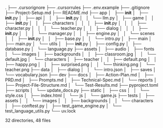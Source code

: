 .
├── .cursorignore
├── .cursorrules
├── .env.example
├── .gitignore
├── Project-Setup.md
├── README.md
├── app
│   ├── __init__
│   ├── __init__.py
│   ├── api
│   │   ├── __init__.py
│   │   └── llm.py
│   ├── game
│   │   ├── __init__.py
│   │   ├── characters
│   │   │   ├── __init__.py
│   │   │   ├── character.py
│   │   │   └── teacher.py
│   │   ├── dialog
│   │   │   ├── __init__.py
│   │   │   └── manager.py
│   │   ├── engine.py
│   │   └── scenes
│   │       ├── __init__.py
│   │       ├── base.py
│   │       └── intro.py
│   ├── main
│   ├── main.py
│   └── utils
│       ├── __init__.py
│       ├── config.py
│       ├── database.py
│       └── language.py
├── assets
│   ├── audio
│   ├── fonts
│   └── images
│       ├── backgrounds
│       │   ├── classroom.jpg
│       │   └── default.jpg
│       └── characters
│           ├── teacher
│           │   ├── default.png
│           │   ├── happy.png
│           │   ├── surprised.png
│           │   └── thinking.png
│           └── teacher.png
├── data
│   ├── dialog
│   │   └── intro.json
│   ├── saves
│   └── vocabulary.json
├── dev
├── docs
│   ├── Action-Plan.md
│   ├── PRD.md
│   ├── Prompts.md
│   ├── Technical-Spec.md
│   └── reports
│       ├── Project-File-Structure.md
│       └── Test-Results.md
├── pyproject.toml
├── scripts
│   └── update_docs.py
├── static
│   ├── css
│   │   └── style.css
│   ├── index.html
│   └── js
│       └── game.js
├── tests
│   ├── assets
│   │   └── images
│   │       ├── backgrounds
│   │       └── characters
│   ├── conftest.py
│   ├── test_game_engine.py
│   └── test_language_utils.py
└── uv.lock

32 directories, 48 files
